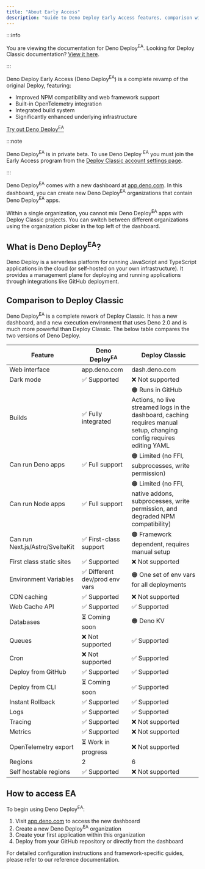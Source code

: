```yaml
---
title: "About Early Access"
description: "Guide to Deno Deploy Early Access features, comparison with Deploy Classic, and getting started instructions for deployment."
---
```


:::info

You are viewing the documentation for Deno Deploy<sup>EA</sup>. Looking for
Deploy Classic documentation? [View it here](/deploy/).

:::

Deno Deploy Early Access (Deno Deploy<sup>EA</sup>) is a complete revamp of the
original Deploy, featuring:

- Improved NPM compatibility and web framework support
- Built-in OpenTelemetry integration
- Integrated build system
- Significantly enhanced underlying infrastructure

<a href="https://app.deno.com" class="docs-cta runtime-cta">Try out Deno
Deploy<sup>EA</sup></a>

:::note

Deno Deploy<sup>EA</sup> is in private beta. To use Deno Deploy
<sup>EA</sup> you must join the Early Access program from the
[Deploy Classic account settings page](https://dash.deno.com/account#early-access).

:::

Deno Deploy<sup>EA</sup> comes with a new dashboard at
[app.deno.com](https://app.deno.com). In this dashboard, you can create new Deno
Deploy<sup>EA</sup> organizations that contain Deno Deploy<sup>EA</sup> apps.

Within a single organization, you cannot mix Deno Deploy<sup>EA</sup> apps with
Deploy Classic projects. You can switch between different organizations using
the organization picker in the top left of the dashboard.

## What is Deno Deploy<sup>EA</sup>?

Deno Deploy is a serverless platform for running JavaScript and TypeScript
applications in the cloud (or self-hosted on your own infrastructure). It
provides a management plane for deploying and running applications through
integrations like GitHub deployment.

## Comparison to Deploy Classic

Deno Deploy<sup>EA</sup> is a complete rework of Deploy Classic. It has a new
dashboard, and a new execution environment that uses Deno 2.0 and is much more
powerful than Deploy Classic. The below table compares the two versions of Deno
Deploy.

| Feature                         | Deno Deploy<sup>EA</sup>       | Deploy Classic                                                                                                                          |
| ------------------------------- | ------------------------------ | --------------------------------------------------------------------------------------------------------------------------------------- |
| Web interface                   | app.deno.com                   | dash.deno.com                                                                                                                           |
| Dark mode                       | ✅ Supported                   | ❌ Not supported                                                                                                                        |
| Builds                          | ✅ Fully integrated            | 🟠 Runs in GitHub Actions, no live streamed logs in the dashboard, caching requires manual setup, changing config requires editing YAML |
| Can run Deno apps               | ✅ Full support                | 🟠 Limited (no FFI, subprocesses, write permission)                                                                                     |
| Can run Node apps               | ✅ Full support                | 🟠 Limited (no FFI, native addons, subprocesses, write permission, and degraded NPM compatibility)                                      |
| Can run Next.js/Astro/SvelteKit | ✅ First-class support         | 🟠 Framework dependent, requires manual setup                                                                                           |
| First class static sites        | ✅ Supported                   | ❌ Not supported                                                                                                                        |
| Environment Variables           | ✅ Different dev/prod env vars | 🟠 One set of env vars for all deployments                                                                                              |
| CDN caching                     | ✅ Supported                   | ❌ Not supported                                                                                                                        |
| Web Cache API                   | ✅ Supported                   | ✅ Supported                                                                                                                            |
| Databases                       | ⏳ Coming soon                 | 🟠 Deno KV                                                                                                                              |
| Queues                          | ❌ Not supported               | ✅ Supported                                                                                                                            |
| Cron                            | ❌ Not supported               | ✅ Supported                                                                                                                            |
| Deploy from GitHub              | ✅ Supported                   | ✅ Supported                                                                                                                            |
| Deploy from CLI                 | ⏳ Coming soon                 | ✅ Supported                                                                                                                            |
| Instant Rollback                | ✅ Supported                   | ✅ Supported                                                                                                                            |
| Logs                            | ✅ Supported                   | ✅ Supported                                                                                                                            |
| Tracing                         | ✅ Supported                   | ❌ Not supported                                                                                                                        |
| Metrics                         | ✅ Supported                   | ❌ Not supported                                                                                                                        |
| OpenTelemetry export            | ⏳ Work in progress            | ❌ Not supported                                                                                                                        |
| Regions                         | 2                              | 6                                                                                                                                       |
| Self hostable regions           | ✅ Supported                   | ❌ Not supported                                                                                                                        |

## How to access EA

To begin using Deno Deploy<sup>EA</sup>:

1. Visit [app.deno.com](https://app.deno.com) to access the new dashboard
2. Create a new Deno Deploy<sup>EA</sup> organization
3. Create your first application within this organization
4. Deploy from your GitHub repository or directly from the dashboard

For detailed configuration instructions and framework-specific guides, please
refer to our reference documentation.
